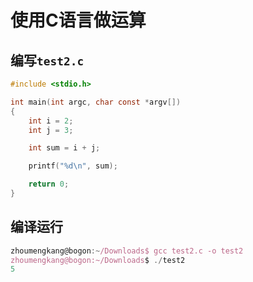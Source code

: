 # 使用C语言做运算

## 编写`test2.c`

```c
#include <stdio.h>

int main(int argc, char const *argv[])
{
    int i = 2;
    int j = 3;

    int sum = i + j;

    printf("%d\n", sum);

    return 0;
}
```

## 编译运行

```javascript
zhoumengkang@bogon:~/Downloads$ gcc test2.c -o test2
zhoumengkang@bogon:~/Downloads$ ./test2
5
```


